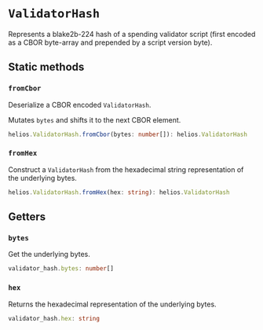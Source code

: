 # `ValidatorHash`

Represents a blake2b-224 hash of a spending validator script (first encoded as a CBOR byte-array and prepended by a script version byte).

## Static methods

### `fromCbor`

Deserialize a CBOR encoded `ValidatorHash`.

Mutates `bytes` and shifts it to the next CBOR element.

```ts
helios.ValidatorHash.fromCbor(bytes: number[]): helios.ValidatorHash
```

### `fromHex`

Construct a `ValidatorHash` from the hexadecimal string representation of the underlying bytes.

```ts
helios.ValidatorHash.fromHex(hex: string): helios.ValidatorHash
```

## Getters

### `bytes`

Get the underlying bytes.

```ts
validator_hash.bytes: number[]
```

### `hex`

Returns the hexadecimal representation of the underlying bytes.

```ts
validator_hash.hex: string
```